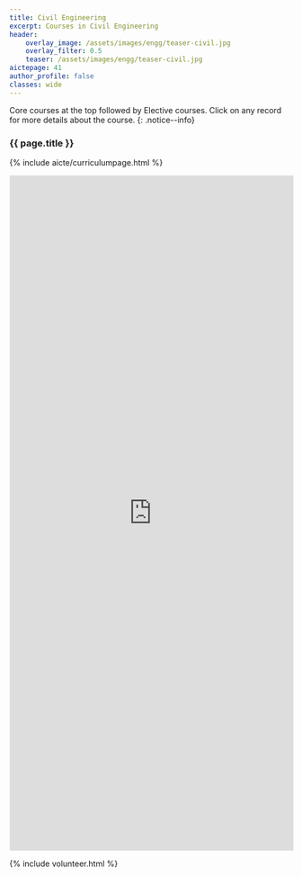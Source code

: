 ```yaml
---
title: Civil Engineering
excerpt: Courses in Civil Engineering
header:
    overlay_image: /assets/images/engg/teaser-civil.jpg
    overlay_filter: 0.5
    teaser: /assets/images/engg/teaser-civil.jpg
aictepage: 41
author_profile: false
classes: wide
---
```

Core courses at the top followed by Elective courses.
Click on any record for more details about the course.
{: .notice--info}

### {{ page.title }}
{% include aicte/curriculumpage.html %}

<iframe class="airtable-embed" src="https://airtable.com/embed/shrLnAg9z4RHkhnJx?backgroundColor=teal" frameborder="0" onmousewheel="" width="100%" height="1200" style="background: transparent; border: 0.5px solid #eee;"></iframe>

{% include volunteer.html %}